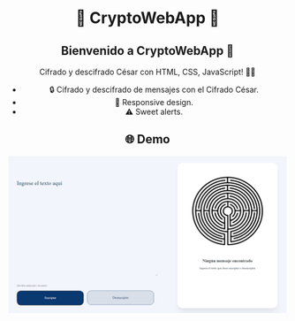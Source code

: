 <div align="center">

# 💎 CryptoWebApp 💎

## Bienvenido a **CryptoWebApp** 🚀

Cifrado y descifrado César con HTML, CSS, JavaScript! 🕵️‍♂️
- 🔒 Cifrado y descifrado de mensajes con el Cifrado César.
- 🔄 Responsive design.
- ⚠️ Sweet alerts.

## 🌐 Demo

[![Landing](img/landing.png)](https://tigscript.github.io/CryptoWebApp/)

</div>
